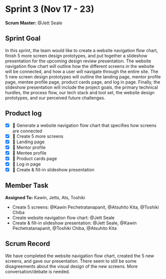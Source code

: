 # Sprint 3 (Nov 17 - 23)

**Scrum Master:** @Jett Seale

## Sprint Goal

In this sprint, the team would like to create a website navigation flow chart, finish 5 more screen design prototypes, and put together a slideshow presentation for the upcoming design review presentation. The website navigation flow chart will outline how the different screens in the website will be connected, and how a user will navigate through the entire site. The 5 new screen design prototypes will outline the landing page, mentor profile page, mentee profile page, product cards page, and log in page. Finally, the slideshow presentation will include the project goals, the primary technical hurdles, the process flow, our tech stack and tool set, the website design prototypes, and our perceived future challenges.

## Product log

- [x]  🚀 Generate a website navigation flow chart that specifies how screens are connected
- [x]  🚀 Create 5 more screens
  - [x]  🚀 Landing page
  - [x]  🚀 Mentor profile
  - [x]  🚀 Mentee profile
  - [x]  🚀 Product cards page
  - [x]  🚀 Log in page
- [x]  🚀 Create & fill-in slideshow presentation

## Member Task

**Assigned To:** Kawin, Jetts, Ats, Toshiki

- Create 5 screens: @Kawin Pechetratanapanit, @Atsuhito Kita, @Toshiki Chiba
- Create website navigation flow chart: @Jett Seale
- Create & fill-in slideshow presentation: @Jett Seale, @Kawin Pechetratanapanit, @Toshiki Chiba, @Atsuhito Kita

## Scrum Record

We have completed the website navigation flow chart, created the 5 new screens, and gave our presentation. There seem to still be some disagreements about the visual design of the new screens. More conversation/debate is needed.
